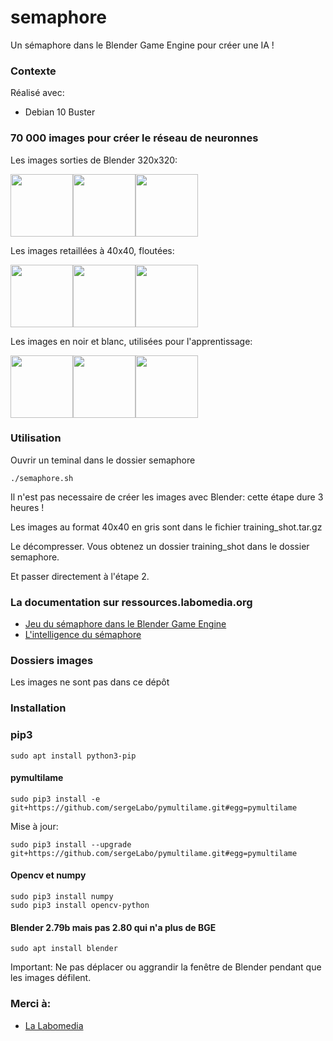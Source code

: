 # semaphore

Un sémaphore dans le Blender Game Engine pour créer une IA !

### Contexte

Réalisé avec:

* Debian 10 Buster

### 70 000 images pour créer le réseau de neuronnes

Les images sorties de Blender 320x320:

<img src="/doc/some_shot_320/shot_0_a.png" width="100" height="100"/><img src="/doc/some_shot_320/shot_1_space.png" width="100" height="100"/><img src="/doc/some_shot_320/shot_2_b.png" width="100" height="100"/>

Les images retaillées à 40x40, floutées:

<img src="/doc/some_shot_gray/shot_0_a.png" width="100" height="100"/><img src="/doc/some_shot_gray/shot_1_space.png" width="100" height="100"/><img src="/doc/some_shot_gray/shot_2_b.png" width="100" height="100"/>

Les images en noir et blanc, utilisées pour l'apprentissage:

<img src="/doc/some_shot_nb/shot_0_a.png" width="100" height="100"/><img src="/doc/some_shot_nb//shot_1_space.png" width="100" height="100"/><img src="/doc/some_shot_nb//shot_2_b.png" width="100" height="100"/>

### Utilisation

Ouvrir un teminal dans le dossier semaphore
~~~text
./semaphore.sh
~~~

Il n'est pas necessaire de créer les images avec Blender: cette étape dure 3 heures !

Les images au format 40x40 en gris sont dans le fichier training_shot.tar.gz

Le décompresser. Vous obtenez un dossier training_shot dans le dossier semaphore.

Et passer directement à l'étape 2.

### La documentation sur ressources.labomedia.org

* [Jeu du sémaphore dans le Blender Game Engine](https://ressources.labomedia.org/jeu_du_semaphore_dans_le_blender_game_engine)
* [L'intelligence du sémaphore](https://ressources.labomedia.org/l_intelligence_du_semaphore)


### Dossiers images

Les images ne sont pas dans ce dépôt

### Installation
### pip3
~~~text
sudo apt install python3-pip
~~~

#### pymultilame
~~~text
sudo pip3 install -e git+https://github.com/sergeLabo/pymultilame.git#egg=pymultilame
~~~

Mise à jour:
~~~text
sudo pip3 install --upgrade git+https://github.com/sergeLabo/pymultilame.git#egg=pymultilame
~~~

#### Opencv et numpy
~~~text
sudo pip3 install numpy
sudo pip3 install opencv-python
~~~

#### Blender 2.79b mais pas 2.80 qui n'a plus de BGE
~~~text
sudo apt install blender
~~~

Important: Ne pas déplacer ou aggrandir la fenêtre de Blender pendant que les
images défilent.

### Merci à:

* [La Labomedia](https://ressources.labomedia.org)
